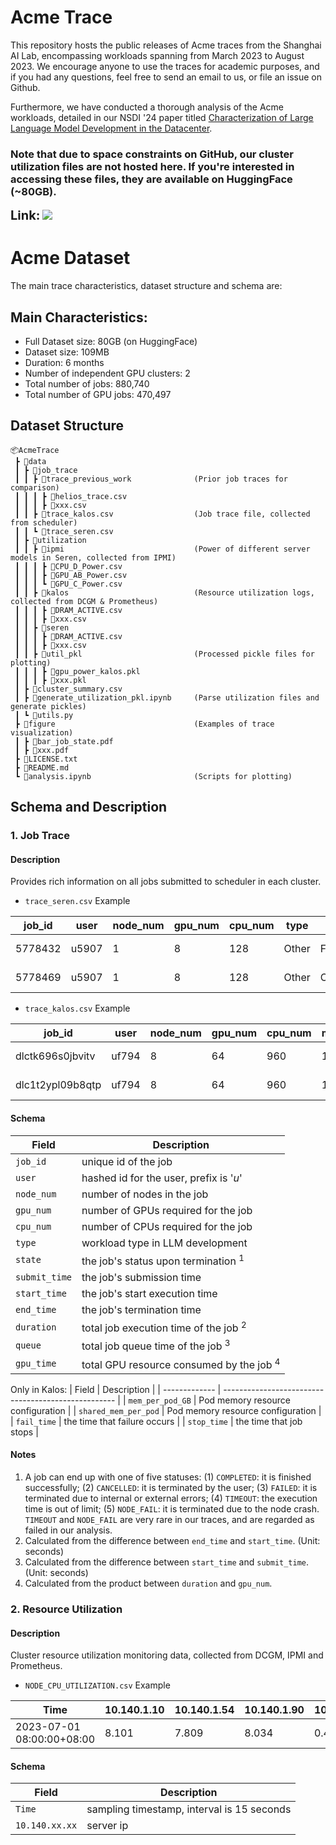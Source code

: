 # Acme Trace

This repository hosts the public releases of Acme traces from the Shanghai AI Lab, encompassing workloads spanning from March 2023 to August 2023. We encourage anyone to use the traces for academic purposes, and if you had any questions, feel free to send an email to us, or file an issue on Github. 

Furthermore, we have conducted a thorough analysis of the Acme workloads, detailed in our NSDI '24 paper titled [Characterization of Large Language Model Development in the Datacenter](https://www.usenix.org/conference/nsdi24/presentation/hu). 

### **Note that due to space constraints on GitHub, our cluster utilization files are not hosted here. If you're interested in accessing these files, they are available on HuggingFace (~80GB).** 
<span style="font-size:20px;font-weight:bold;"> Link:</span> [<img src="https://huggingface.co/datasets/huggingface/badges/raw/main/dataset-on-hf-sm.svg">](https://huggingface.co/datasets/Qinghao/AcmeTrace)

<!-- **[Acme Full Dataset](https://huggingface.co/datasets/Qinghao/AcmeTrace)** -->


# Acme Dataset

The main trace characteristics, dataset structure and schema are:

## Main Characteristics:
*	Full Dataset size: 80GB (on HuggingFace)
*   Dataset size: 109MB
*	Duration: 6 months
*   Number of independent GPU clusters: 2
*	Total number of jobs: 880,740
*	Total number of GPU jobs: 470,497

## Dataset Structure

```
📦AcmeTrace
 ┣ 📂data
 ┃ ┣ 📂job_trace 
 ┃ ┃ ┣ 📂trace_previous_work              (Prior job traces for comparison)
 ┃ ┃ ┃ ┣ 📜helios_trace.csv
 ┃ ┃ ┃ ┣ 📜xxx.csv
 ┃ ┃ ┣ 📜trace_kalos.csv                  (Job trace file, collected from scheduler)
 ┃ ┃ ┗ 📜trace_seren.csv
 ┃ ┣ 📂utilization
 ┃ ┃ ┣ 📂ipmi                             (Power of different server models in Seren, collected from IPMI)
 ┃ ┃ ┃ ┣ 📜CPU_D_Power.csv
 ┃ ┃ ┃ ┣ 📜GPU_AB_Power.csv
 ┃ ┃ ┃ ┗ 📜GPU_C_Power.csv
 ┃ ┃ ┣ 📂kalos                            (Resource utilization logs, collected from DCGM & Prometheus)
 ┃ ┃ ┃ ┣ 📜DRAM_ACTIVE.csv
 ┃ ┃ ┃ ┣ 📜xxx.csv
 ┃ ┃ ┣ 📂seren
 ┃ ┃ ┃ ┣ 📜DRAM_ACTIVE.csv
 ┃ ┃ ┃ ┣ 📜xxx.csv
 ┃ ┃ ┣ 📂util_pkl                         (Processed pickle files for plotting)
 ┃ ┃ ┃ ┣ 📜gpu_power_kalos.pkl
 ┃ ┃ ┃ ┣ 📜xxx.pkl
 ┃ ┣ 📜cluster_summary.csv
 ┃ ┣ 📜generate_utilization_pkl.ipynb     (Parse utilization files and generate pickles)
 ┃ ┗ 📜utils.py
 ┣ 📂figure                               (Examples of trace visualization)
 ┃ ┣ 📜bar_job_state.pdf
 ┃ ┣ 📜xxx.pdf
 ┣ 📜LICENSE.txt
 ┣ 📜README.md
 ┗ 📜analysis.ipynb                       (Scripts for plotting)
```

## Schema and Description

### 1. Job Trace

#### Description

Provides rich information on all jobs submitted to scheduler in each cluster.

+ `trace_seren.csv` Example

| job_id  | user  | node_num | gpu_num | cpu_num | type  | state     | submit_time               | start_time                | end_time                  | duration | queue | gpu_time |
|---------|-------|----------|---------|---------|-------|-----------|---------------------------|---------------------------|---------------------------|----------|-------|----------|
| 5778432 | u5907 | 1        | 8       | 128     | Other | FAILED    | 2023-03-01 00:18:22+08:00 | 2023-03-01 00:18:54+08:00 | 2023-03-01 00:20:51+08:00 | 117      | 32    | 936.0    |
| 5778469 | u5907 | 1        | 8       | 128     | Other | COMPLETED | 2023-03-01 00:23:58+08:00 | 2023-03-01 00:24:11+08:00 | 2023-03-01 01:09:04+08:00 | 2693     | 13    | 21544.0  |


+ `trace_kalos.csv` Example

| job_id           | user  | node_num | gpu_num | cpu_num | mem_per_pod_GB | shared_mem_per_pod | type  | state     | submit_time               | start_time                | end_time                  | fail_time                 | stop_time                 | duration | queue | gpu_time |
|------------------|-------|----------|---------|---------|----------------|--------------------|-------|-----------|---------------------------|---------------------------|---------------------------|---------------------------|---------------------------|----------|-------|----------|
| dlctk696s0jbvitv | uf794 | 8        | 64      | 960     | 1000           | 100.0              | Other | FAILED    | 2023-05-17 11:00:58+00:00 | 2023-05-17 11:01:08+00:00 | 2023-05-17 11:01:16+00:00 | 2023-05-17 11:01:16+00:00 |                           | 18       | 10.0  | 1152.0   |
| dlc1t2ypl09b8qtp | uf794 | 8        | 64      | 960     | 1000           | 100.0              | Other | CANCELLED | 2023-05-17 11:28:42+00:00 | 2023-05-17 11:28:54+00:00 | 2023-05-17 11:30:04+00:00 |                           | 2023-05-17 11:30:04+00:00 | 82       | 12.0  | 5248.0   |


#### Schema

| Field         | Description                                         |
| ------------- | --------------------------------------------------- |
| `job_id`      | unique id of the job                |
| `user`        | hashed id for the user, prefix is '*u*'             |
| `node_num`    | number of nodes in the job                          |
| `gpu_num`     | number of GPUs required for the job                 |
| `cpu_num`     | number of CPUs required for the job                 |
| `type`     | workload type in LLM development                 |
| `state`       | the job's status upon termination  <sup>1</sup>     |
| `submit_time` | the job's submission time                           |
| `start_time`  | the job's start execution time                      |
| `end_time`    | the job's termination time                          |
| `duration`    | total job execution time of the job <sup>2</sup>    |
| `queue`       | total job queue time of the job <sup>3</sup>        |
| `gpu_time`       | total GPU resource consumed by the job <sup>4</sup>        |

Only in Kalos:
| Field         | Description                                         |
| ------------- | --------------------------------------------------- |
| `mem_per_pod_GB`      | Pod memory resource configuration               |
| `shared_mem_per_pod`        | Pod memory resource configuration             |
| `fail_time`    | the time that failure occurs                          |
| `stop_time`     | the time that job stops                 |



#### Notes
1. A job can end up with one of five statuses: (1) `COMPLETED`: it is finished successfully; (2) `CANCELLED`: it is terminated by the user; (3) `FAILED`: it is terminated due to internal or external errors; (4) `TIMEOUT`: the execution time is out of limit; (5) `NODE_FAIL`: it is terminated due to the node crash. `TIMEOUT` and `NODE_FAIL` are very rare in our traces, and are regarded as failed in our analysis.
2. Calculated from the difference between `end_time` and `start_time`. (Unit: seconds)
3. Calculated from the difference between `start_time` and `submit_time`. (Unit: seconds)
4. Calculated from the product between `duration` and `gpu_num`.


### 2. Resource Utilization


#### Description

Cluster resource utilization monitoring data, collected from DCGM, IPMI and Prometheus.

+ `NODE_CPU_UTILIZATION.csv` Example

| Time                      | 10.140.1.10 | 10.140.1.54 | 10.140.1.90 | 10.140.1.41 | 10.140.1.98 | 10.140.0.166 | 10.140.1.4 | 10.140.1.40 | 10.140.1.134 | 10.140.0.147 | 10.140.1.119 | 10.140.0.184 | 10.140.0.151 | 10.140.0.254 | 10.140.1.83 | 10.140.0.246 | 10.140.1.78 | 10.140.1.103 | 10.140.1.155 | 10.140.1.87 | 10.140.1.106 | 10.140.1.140 | 10.140.1.150 | 10.140.1.107 | 10.140.1.172 | 10.140.1.95 | 10.140.0.146 | 10.140.1.125 | 10.140.1.50 | 10.140.1.112 | 10.140.0.159 | 10.140.0.144 | 10.140.0.215 | 10.140.1.36 | 10.140.1.143 | 10.140.1.147 | 10.140.1.14 | 10.140.1.85 | 10.140.1.56 | 10.140.0.243 | 10.140.0.242 | 10.140.1.63 | 10.140.0.132 | 10.140.0.255 | 10.140.1.59 | 10.140.1.130 | 10.140.0.218 | 10.140.0.220 | 10.140.1.27 | 10.140.1.67 | 10.140.1.136 | 10.140.1.84 | 10.140.0.190 | 10.140.1.121 | 10.140.1.146 | 10.140.1.38 | 10.140.0.232 | 10.140.1.18 | 10.140.1.66 | 10.140.0.205 | 10.140.1.154 | 10.140.1.170 | 10.140.0.179 | 10.140.0.135 | 10.140.1.102 | 10.140.1.72 | 10.140.0.249 | 10.140.1.138 | 10.140.1.24 | 10.140.1.60 | 10.140.1.82 | 10.140.0.233 | 10.140.1.23 | 10.140.0.241 | 10.140.0.248 | 10.140.1.68 | 10.140.1.1 | 10.140.0.219 | 10.140.1.116 | 10.140.0.157 | 10.140.0.178 | 10.140.1.29 | 10.140.1.57 | 10.140.0.163 | 10.140.1.52 | 10.140.1.177 | 10.140.1.11 | 10.140.1.26 | 10.140.1.34 | 10.140.1.92 | 10.140.0.211 | 10.140.0.161 | 10.140.0.131 | 10.140.1.124 | 10.140.0.238 | 10.140.1.44 | 10.140.0.237 | 10.140.1.79 | 10.140.1.17 | 10.140.0.214 | 10.140.1.153 | 10.140.1.117 | 10.140.1.109 | 10.140.0.167 | 10.140.0.207 | 10.140.0.134 | 10.140.1.99 | 10.140.1.31 | 10.140.1.127 | 10.140.0.250 | 10.140.1.139 | 10.140.1.53 | 10.140.1.123 | 10.140.1.77 | 10.140.0.133 | 10.140.0.251 | 10.140.1.55 | 10.140.1.12 | 10.140.1.19 | 10.140.1.47 | 10.140.1.118 | 10.140.1.61 | 10.140.1.110 | 10.140.1.64 | 10.140.1.129 | 10.140.0.217 | 10.140.1.104 | 10.140.0.244 | 10.140.0.213 | 10.140.1.97 | 10.140.0.136 | 10.140.1.22 | 10.140.1.32 | 10.140.1.171 | 10.140.1.151 | 10.140.1.96 | 10.140.1.46 | 10.140.0.158 | 10.140.1.51 | 10.140.1.86 | 10.140.1.30 | 10.140.0.156 | 10.140.1.43 | 10.140.1.74 | 10.140.1.89 | 10.140.1.169 | 10.140.1.80 | 10.140.1.2 | 10.140.1.108 | 10.140.1.93 | 10.140.1.73 | 10.140.0.180 | 10.140.1.71 | 10.140.1.88 | 10.140.0.209 | 10.140.1.81 | 10.140.0.152 | 10.140.1.28 | 10.140.1.58 | 10.140.0.236 | 10.140.0.138 | 10.140.0.149 | 10.140.0.206 | 10.140.1.15 | 10.140.0.240 | 10.140.0.203 | 10.140.1.5 | 10.140.1.37 | 10.140.0.143 | 10.140.0.160 | 10.140.0.252 | 10.140.1.75 | 10.140.1.115 | 10.140.0.247 | 10.140.1.6 | 10.140.1.16 | 10.140.0.216 | 10.140.0.150 | 10.140.1.25 | 10.140.0.208 | 10.140.1.62 | 10.140.1.173 | 10.140.1.137 | 10.140.1.9 | 10.140.1.65 | 10.140.1.111 | 10.140.1.135 | 10.140.1.114 | 10.140.1.132 | 10.140.0.154 | 10.140.0.204 | 10.140.1.91 | 10.140.1.120 | 10.140.1.105 | 10.140.1.131 | 10.140.0.165 | 10.140.0.210 | 10.140.0.148 | 10.140.1.133 | 10.140.0.239 | 10.140.1.13 | 10.140.1.144 | 10.140.0.137 | 10.140.0.234 | 10.140.1.142 | 10.140.1.168 | 10.140.0.235 | 10.140.0.140 | 10.140.1.39 | 10.140.0.153 | 10.140.0.139 | 10.140.1.3 | 10.140.1.7 | 10.140.1.94 | 10.140.1.145 | 10.140.1.149 | 10.140.1.152 | 10.140.1.35 | 10.140.0.141 | 10.140.1.69 | 10.140.1.100 | 10.140.1.126 | 10.140.0.142 | 10.140.0.185 | 10.140.1.42 | 10.140.0.231 | 10.140.0.253 | 10.140.0.212 | 10.140.1.21 | 10.140.1.148 | 10.140.1.49 | 10.140.1.128 | 10.140.0.164 | 10.140.1.70 | 10.140.1.45 | 10.140.0.162 | 10.140.1.101 | 10.140.0.145 | 10.140.1.20 | 10.140.1.176 | 10.140.1.33 | 10.140.1.113 | 10.140.1.122 | 10.140.1.76 | 10.140.1.141 | 10.140.1.8 | 10.140.0.155 | 10.140.1.48 |
|---------------------------|-------------|-------------|-------------|-------------|-------------|--------------|------------|-------------|--------------|--------------|--------------|--------------|--------------|--------------|-------------|--------------|-------------|--------------|--------------|-------------|--------------|--------------|--------------|--------------|--------------|-------------|--------------|--------------|-------------|--------------|--------------|--------------|--------------|-------------|--------------|--------------|-------------|-------------|-------------|--------------|--------------|-------------|--------------|--------------|-------------|--------------|--------------|--------------|-------------|-------------|--------------|-------------|--------------|--------------|--------------|-------------|--------------|-------------|-------------|--------------|--------------|--------------|--------------|--------------|--------------|-------------|--------------|--------------|-------------|-------------|-------------|--------------|-------------|--------------|--------------|-------------|------------|--------------|--------------|--------------|--------------|-------------|-------------|--------------|-------------|--------------|-------------|-------------|-------------|-------------|--------------|--------------|--------------|--------------|--------------|-------------|--------------|-------------|-------------|--------------|--------------|--------------|--------------|--------------|--------------|--------------|-------------|-------------|--------------|--------------|--------------|-------------|--------------|-------------|--------------|--------------|-------------|-------------|-------------|-------------|--------------|-------------|--------------|-------------|--------------|--------------|--------------|--------------|--------------|-------------|--------------|-------------|-------------|--------------|--------------|-------------|-------------|--------------|-------------|-------------|-------------|--------------|-------------|-------------|-------------|--------------|-------------|------------|--------------|-------------|-------------|--------------|-------------|-------------|--------------|-------------|--------------|-------------|-------------|--------------|--------------|--------------|--------------|-------------|--------------|--------------|------------|-------------|--------------|--------------|--------------|-------------|--------------|--------------|------------|-------------|--------------|--------------|-------------|--------------|-------------|--------------|--------------|------------|-------------|--------------|--------------|--------------|--------------|--------------|--------------|-------------|--------------|--------------|--------------|--------------|--------------|--------------|--------------|--------------|-------------|--------------|--------------|--------------|--------------|--------------|--------------|--------------|-------------|--------------|--------------|------------|------------|-------------|--------------|--------------|--------------|-------------|--------------|-------------|--------------|--------------|--------------|--------------|-------------|--------------|--------------|--------------|-------------|--------------|-------------|--------------|--------------|-------------|-------------|--------------|--------------|--------------|-------------|--------------|-------------|--------------|--------------|-------------|--------------|------------|--------------|-------------|
| 2023-07-01 08:00:00+08:00 | 8.101       | 7.809       | 8.034       | 0.437       | 0.672       | 8.988        | 8.395      | 8.205       | 8.763        | 2.037        | 6.661        | 9.177        | 9.017        | 8.096        | 14.423      | 8.04         | 0.354       | 0.34         | 0.843        | 8.66        | 0.657        | 8.104        | 0.902        | 7.006        | 0.107        | 8.298       | 8.546        | 6.413        | 8.1         | 6.633        | 8.167        | 9.246        | 9.055        | 2.963       | 7.995        | 0.707        | 8.119       | 10.531      | 6.654       | 7.707        | 4.626        | 0.848       | 25.274       | 7.95         | 8.014       | 7.908        | 9.313        | 9.184        | 7.877       | 0.484       | 8.451        | 6.137       | 0.124        | 6.163        | 0.316        | 8.343       | 9.024        | 7.922       | 8.427       | 0.455        | 67.47        | 0.395        | 7.487        | 9.142        | 7.898        | 8.071       | 7.717        | 0.755        | 7.869       | 8.193       | 8.368       | 8.911        | 8.108       | 7.934        | 8.269        | 8.161       | 8.349      | 9.252        | 6.933        | 4.823        | 7.527        | 8.42        | 7.243       | 9.166        | 8.04        | 0.092        | 7.921       | 8.28        | 8.027       | 0.365       | 8.71         | 9.302        | 0.88         | 8.055        | 8.817        | 8.07        | 9.316        | 8.064       | 8.061       | 9.319        | 7.101        | 5.221        | 7.086        | 7.701        | 9.259        | 8.857        | 5.079       | 7.944       | 8.02         | 8.244        | 8.038        | 8.269       | 5.108        | 6.971       | 1.787        | 8.095        | 8.055       | 8.275       | 8.396       | 7.787       | 6.898        | 8.224       | 16.323       | 0.671       | 8.071        | 9.125        | 8.004        | 7.888        | 8.785        | 5.412       | 0.621        | 8.004       | 7.91        | 6.727        | 10.327       | 0.413       | 8.499       | 7.735        | 8.255       | 8.087       | 8.001       | 5.908        | 8.239       | 8.279       | 7.272       | 0.14         | 8.186       | 0.526      | 6.771        | 6.386       | 6.763       | 7.308        | 6.741       | 8.047       | 8.883        | 7.059       | 8.79         | 7.864       | 8.065       | 9.474        | 0.481        | 9.179        | 9.579        | 8.157       | 9.063        | 7.339        | 8.295      | 6.81        | 9.029        | 9.037        | 8.042        | 0.717       | 6.675        | 7.838        | 8.192      | 8.038       | 9.004        | 8.621        | 8.117       | 8.177        | 22.467      | 0.198        | 3.4          | 8.086      | 7.86        | 6.891        | 4.376        | 7.144        | 5.331        | 8.924        | 7.668        | 0.332       | 7.961        | 7.958        | 8.164        | 5.741        | 8.938        | 8.969        | 6.372        | 8.816        | 8.361       | 12.62        | 9.149        | 9.151        | 8.374        | 8.831        | 9.332        | 9.181        | 8.142       | 8.653        | 1.449        | 8.268      | 8.481      | 8.568       | 0.468        | 59.942       | 66.076       | 8.191       | 8.96         | 8.223       | 0.478        | 8.023        | 9.129        | 9.6          | 8.164       | 9.518        | 8.172        | 9.551        | 8.012       | 14.544       | 8.154       | 8.069        | 9.344        | 0.357       | 8.09        | 0.463        | 8.082        | 7.657        | 8.139       | 0.164        | 8.143       | 6.56         | 6.632        | 8.018       | 8.065        | 8.288      | 8.667        | 8.078       |


#### Schema

| Field   | Description                             |
| ------- | --------------------------------------- |
| `Time`  | sampling timestamp, interval is 15 seconds             |
| `10.140.xx.xx` | server ip            |
